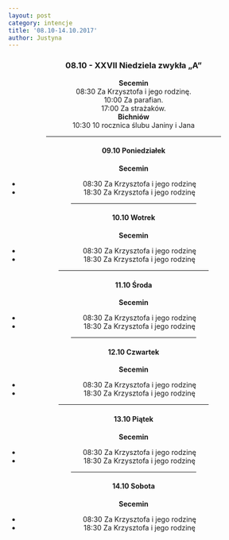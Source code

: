 ```yaml
---
layout: post
category: intencje
title: '08.10-14.10.2017'
author: Justyna
---
```

<center>
<h3>08.10 - XXVII Niedziela zwykła „A” </h3>
<b> Secemin </b><br>
 08:30 Za Krzysztofa i jego rodzinę.<br>
 10:00 Za parafian.<br>
 17:00 Za strażaków.<br>
<b> Bichniów </b><br>
 10:30 10 rocznica ślubu Janiny i Jana
 
 <hr width= "70%">
 <h4>09.10 Poniedziałek </h4>
 <b> Secemin </b>
 <ul>
 <li>08:30 Za Krzysztofa i jego rodzinę </li>
 <li>18:30 Za Krzysztofa i jego rodzinę </li>
 </ul>
 <hr width= "50%">
  <h4>10.10 Wotrek </h4>
 <b> Secemin </b>
 <ul>
 <li>08:30 Za Krzysztofa i jego rodzinę </li>
 <li>18:30 Za Krzysztofa i jego rodzinę </li>
 </ul>
 <hr width= "60%">
  <h4>11.10 Środa </h4>
 <b> Secemin </b>
 <ul>
 <li>08:30 Za Krzysztofa i jego rodzinę </li>
 <li>18:30 Za Krzysztofa i jego rodzinę </li>
 </ul>
 <hr width= "50%">
   <h4>12.10 Czwartek </h4>
 <b> Secemin </b>
 <ul>
 <li>08:30 Za Krzysztofa i jego rodzinę </li>
 <li>18:30 Za Krzysztofa i jego rodzinę </li>
 </ul>
 <hr width= "60%">
   <h4>13.10 Piątek </h4>
 <b> Secemin </b>
 <ul>
 <li>08:30 Za Krzysztofa i jego rodzinę </li>
 <li>18:30 Za Krzysztofa i jego rodzinę </li>
 </ul>
 <hr width= "50%">
   <h4>14.10 Sobota </h4>
 <b> Secemin </b>
 <ul>
 <li>08:30 Za Krzysztofa i jego rodzinę </li>
 <li>18:30 Za Krzysztofa i jego rodzinę </li>
 </ul>
 </center>
 

 
